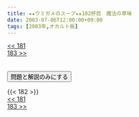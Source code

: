 ```yaml
---
title: ★★ウミガメのスープ★★182杯目　魔法の草味
date: 2003-07-06T12:00:00+09:00
tags: [2003年,オカルト板]
---
```

<div class="th_left"><a href="../181"><< 181</a></div>
<div class="th_right"><a href="../183">183 >></a></div>
<br><br>
<script src="../../js/cupsoup.js"></script>
<form>
<input type="button" value="問題と解説のみにする" onClick="toggleCupsoup()">
</form>
{{< 182 >}}
<div class="th_left"><a href="../181"><< 181</a></div>
<div class="th_right"><a href="../183">183 >></a></div>